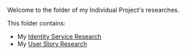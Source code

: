 Welcome to the folder of my Individual Project's researches.

This folder contains:
- My [Identity Service Research](https://github.com/JulianJ99/Portfolio/tree/main/IP/Research/IdentityServiceResearch) 
- My [User Story Research](https://github.com/JulianJ99/Portfolio/tree/main/IP/Research/UserStoryResearch) 

